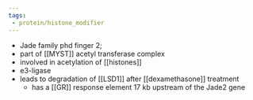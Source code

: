 ```yaml
---
tags:
 - protein/histone_modifier
---
```

- Jade family phd finger 2; 
- part of [[MYST]] acetyl transferase complex
- involved in acetylation of [[histones]]
- e3-ligase 
- leads to degradation of [[LSD1]] after [[dexamethasone]] treatment 
	- has a [[GR]] response element 17 kb upstream of the Jade2 gene